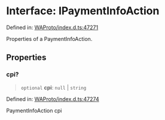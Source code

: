 # Interface: IPaymentInfoAction

Defined in: [WAProto/index.d.ts:47271](https://github.com/Fokusdotid/bail/blob/82f46c566476ac566bfd781dede14412fcdfb787/WAProto/index.d.ts#L47271)

Properties of a PaymentInfoAction.

## Properties

### cpi?

> `optional` **cpi**: `null` \| `string`

Defined in: [WAProto/index.d.ts:47274](https://github.com/Fokusdotid/bail/blob/82f46c566476ac566bfd781dede14412fcdfb787/WAProto/index.d.ts#L47274)

PaymentInfoAction cpi
